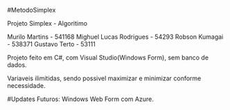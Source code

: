 #MetodoSimplex

Projeto Simplex - Algoritimo

Murilo Martins - 541168
Mighuel Lucas Rodrigues - 54293
Robson Kumagai - 538371
Gustavo Terto - 53111

Projeto feito em C#, com Visual Studio(Windows Form), sem banco de dados.

Variaveis ilimitidas, sendo possivel maximizar e minimizar conforme necessidade.

#Updates Futuros:
Windows Web Form com Azure.
